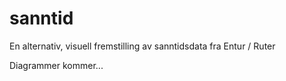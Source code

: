 # sanntid
En alternativ, visuell fremstilling av sanntidsdata fra Entur / Ruter

Diagrammer kommer...
